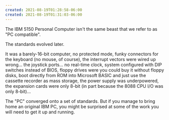 ```yaml
---
created: 2021-08-19T01:28:58-06:00
created: 2021-08-19T01:31:03-06:00
---
```


The IBM 5150 Personal Computer isn't the same beast that we refer to as "PC compatible".

The standards evolved later.

It was a barely-16-bit computer, no protected mode, funky connectors for the keyboard (no mouse, of course), the interrupt vectors were wired up wrong... the joystick ports... no real-time clock, system configured with DIP switches instead of BIOS, floppy drives were you could buy it without floppy disks, boot directly from ROM into Microsoft BASIC and just use the cassette recorder as mass storage, the power supply was underpowered, the expansion cards were only 8-bit (in part because the 8088 CPU I/O was only 8-bit)...

The "PC" converged onto a set of standards. But if you manage to bring home an original IBM PC, you might be surprised at some of the work you will need to get it up and running.
